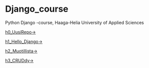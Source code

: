 # Django_course

Python Django -course, Haaga-Helia University of Applied Sciences



[h0_UusiRepo->](https://github.com/LiljestromNadja/Django_course/blob/main/h0_UusiRepo.md)  

[h1_Hello_Django->](https://github.com/LiljestromNadja/Django_course/blob/main/h1_Hello_Django.md)  

[h2_Muotillista->](https://github.com/LiljestromNadja/Django_course/blob/main/h2_Muotillista.md)

[h3_CRUDdy->](https://github.com/LiljestromNadja/Django_course/blob/main/h3_Generally_CRUDdy.md)
